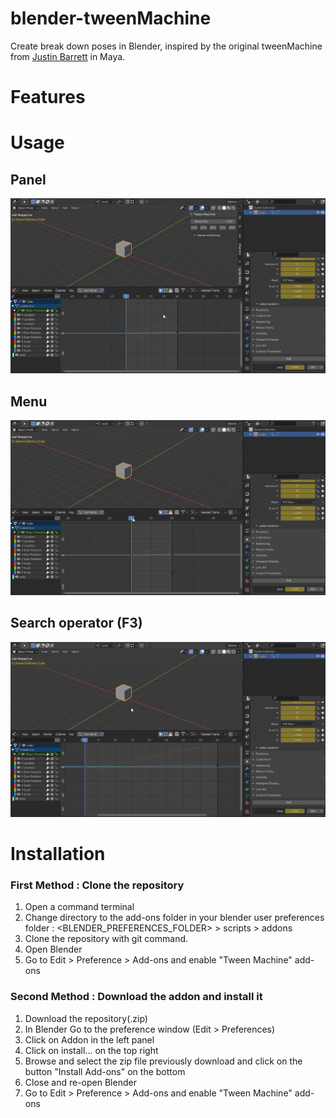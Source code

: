 # blender-tweenMachine
 Create break down poses in Blender,
 inspired by the original tweenMachine 
 from [Justin Barrett](http://www.justinsbarrett.com/) in Maya. 

# Features

# Usage
## Panel
![blender-tweenMachine](docs/tween_panel.gif)
## Menu
![blender-tweenMachine](docs/tween_menu.gif)
## Search operator (F3)
![blender-tweenMachine](docs/tween_search_op.gif)

# Installation

### First Method : Clone the repository
1. Open a  command terminal
2. Change directory to the add-ons folder in your blender user preferences folder : 
   <BLENDER_PREFERENCES_FOLDER> > scripts > addons
3. Clone the repository with git command.
6. Open Blender
7. Go to Edit > Preference > Add-ons and enable "Tween Machine" add-ons

### Second Method : Download the addon and install it
1. Download the repository(.zip)
2. In Blender Go to the preference window (Edit > Preferences)
3. Click on Addon in the left panel
4. Click on install... on the top right
5. Browse and select the zip file previously download
   and click on the button "Install Add-ons" on the bottom    
6. Close and re-open Blender
7. Go to Edit > Preference > Add-ons and enable "Tween Machine" add-ons
